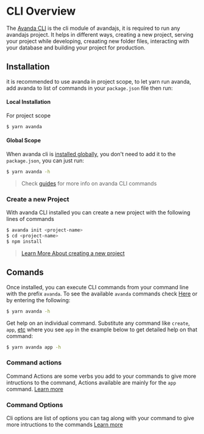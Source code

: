 

# CLI Overview

The [Avanda CLI](https://github.com/avandajs/cli) is the cli module of avandajs, it is required to run any avandajs project. It helps in different ways, creating a new project, serving your project while developing, creaating new folder files, interacting with your database and building your project for production.  

## Installation
it is recommended to use avanda in project scope, to let yarn run avanda, add avanda to list of commands in your `package.json` file then run:

#### Local Installation
For project scope


```bash
$ yarn avanda
```
#### Global Scope
When avanda cli is [installed globally](/getting-started/quick-start#setup), you don't need to add it to the `package.json`, you can just run:


```bash
$ yarn avanda -h
```
> Check [guides](/components/avanda-cli/guide#commands) for more info on avanda CLI commands




### Create a new Project

With avanda CLI installed you can create a new project with the following lines of commands

```bash
$ avanda init <project-name>
$ cd <project-name>
$ npm install
```

> [Learn More About creating a new project](/getting-started/quick-start)


## Comands

Once installed, you can execute CLI commands from your command line with the prefix `avanda`. To see the available `avanda` commands check [Here](/components/avanda-cli/guide##commands) or by entering the following:

```bash
$ yarn avanda -h
```

Get help on an individual command. Substitute any command like `create`, `app`, [etc](/components/avanda-cli/guide#command-overview) where you see `app` in the example below to get detailed help on that command:

```bash
$ yarn avanda app -h
```

### Command actions

Command Actions are some verbs you add to your commands to give more intructions to the command, Actions available are mainly for the `app` command. [Learn more](/components/avanda-cli/guide#actions)

### Command Options

Cli options are list of options you can tag along with your command to give more intructions to the commands [Learn more](/components/avanda-cli/guide#actions)

